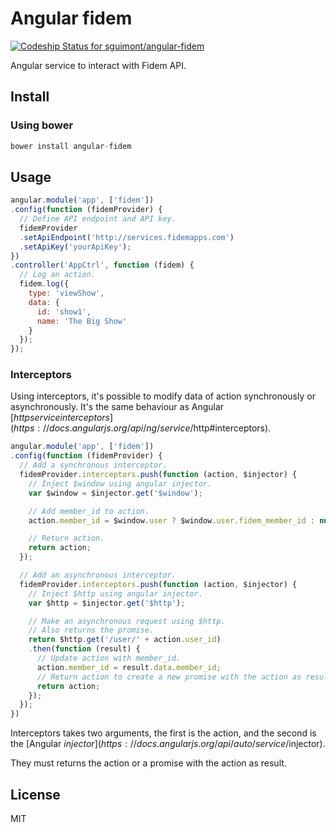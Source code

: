 # Angular fidem

[ ![Codeship Status for sguimont/angular-fidem](https://www.codeship.io/projects/2f3ccfe0-36a1-0132-5705-2a2ee4030446/status?branch=master)](https://www.codeship.io/projects/41452)

Angular service to interact with Fidem API.

## Install

### Using bower

```js
bower install angular-fidem
```

## Usage

```js
angular.module('app', ['fidem'])
.config(function (fidemProvider) {
  // Define API endpoint and API key.
  fidemProvider
  .setApiEndpoint('http://services.fidemapps.com')
  .setApiKey('yourApiKey');
})
.controller('AppCtrl', function (fidem) {
  // Log an action.
  fidem.log({
    type: 'viewShow',
    data: {
      id: 'show1',
      name: 'The Big Show'
    }
  });
});
```

### Interceptors

Using interceptors, it's possible to modify data of action synchronously or asynchronously. It's the same behaviour as Angular [$http service interceptors](https://docs.angularjs.org/api/ng/service/$http#interceptors).

```js
angular.module('app', ['fidem'])
.config(function (fidemProvider) {
  // Add a synchronous interceptor.
  fidemProvider.interceptors.push(function (action, $injector) {
    // Inject $window using angular injector.
    var $window = $injector.get('$window');

    // Add member_id to action.
    action.member_id = $window.user ? $window.user.fidem_member_id : null;

    // Return action.
    return action;
  });

  // Add an asynchronous interceptor.
  fidemProvider.interceptors.push(function (action, $injector) {
    // Inject $http using angular injector.
    var $http = $injector.get('$http');

    // Make an asynchronous request using $http.
    // Also returns the promise.
    return $http.get('/user/' + action.user_id)
    .then(function (result) {
      // Update action with member_id.
      action.member_id = result.data.member_id;
      // Return action to create a new promise with the action as result.
      return action;
    });
  });
})
```

Interceptors takes two arguments, the first is the action, and the second is the [Angular $injector](https://docs.angularjs.org/api/auto/service/$injector).

They must returns the action or a promise with the action as result.

## License

MIT
